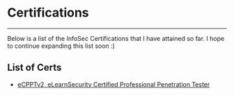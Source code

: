 # Certifications
---
Below is a list of the InfoSec Certifications that I have attained so far. I hope to continue expanding this list soon :)
## List of Certs
- [eCPPTv2, eLearnSecurity Certified Professional Penetration Tester](CertificationProofs/eCPPTv2_Certification.pdf)

